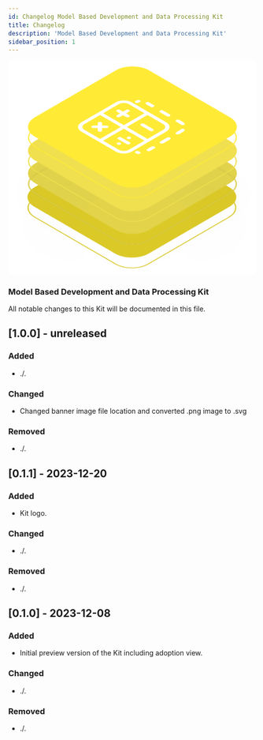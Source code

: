 ```yaml
---
id: Changelog Model Based Development and Data Processing Kit
title: Changelog
description: 'Model Based Development and Data Processing Kit'
sidebar_position: 1
---
```


![Model Based Development and Data Processing Kit banner](/img/kit-icons/behaviour-mdp-kit-icon.svg)

### Model Based Development and Data Processing Kit

All notable changes to this Kit will be documented in this file.

## [1.0.0] - unreleased

### Added

- ./.

### Changed

- Changed banner image file location and converted .png image to .svg

### Removed

- ./.

## [0.1.1] - 2023-12-20

### Added

- Kit logo.

### Changed

- ./.

### Removed

- ./.

## [0.1.0] - 2023-12-08

### Added

- Initial preview version of the Kit including adoption view.

### Changed

- ./.

### Removed

- ./.
